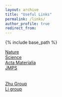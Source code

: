```yaml
---
layout: archive
title: "Useful Links"
permalink: /links/
author_profile: true
redirect_from: 
---
```


{% include base_path %}

<a href="https://www.nature.com/">Nature</a><br>
<a href="https://www.science.org/">Science</a><br>
<a href="https://www.sciencedirect.com/journal/acta-materialia">Acta Materialia</a><br>
<a href="https://www.sciencedirect.com/journal/journal-of-the-mechanics-and-physics-of-solids">JMPS</a><br>
<br><br>
<a href="http://www.zhugroup.gatech.edu/">Zhu Group</a><br>
<a href="http://li.mit.edu/">Li group</a><br>